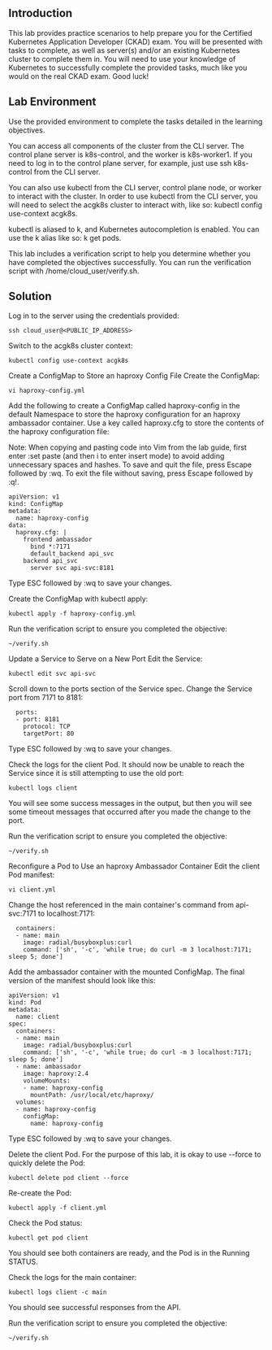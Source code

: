 ## Introduction
This lab provides practice scenarios to help prepare you for the Certified Kubernetes Application Developer (CKAD) exam. You will be presented with tasks to complete, as well as server(s) and/or an existing Kubernetes cluster to complete them in. You will need to use your knowledge of Kubernetes to successfully complete the provided tasks, much like you would on the real CKAD exam. Good luck!

## Lab Environment
Use the provided environment to complete the tasks detailed in the learning objectives.

You can access all components of the cluster from the CLI server. The control plane server is k8s-control, and the worker is k8s-worker1. If you need to log in to the control plane server, for example, just use ssh k8s-control from the CLI server.

You can also use kubectl from the CLI server, control plane node, or worker to interact with the cluster. In order to use kubectl from the CLI server, you will need to select the acgk8s cluster to interact with, like so: kubectl config use-context acgk8s.

kubectl is aliased to k, and Kubernetes autocompletion is enabled. You can use the k alias like so: k get pods.

This lab includes a verification script to help you determine whether you have completed the objectives successfully. You can run the verification script with /home/cloud_user/verify.sh.

## Solution
Log in to the server using the credentials provided:
```shell
ssh cloud_user@<PUBLIC_IP_ADDRESS>
```
Switch to the acgk8s cluster context:
```shell
kubectl config use-context acgk8s
```
Create a ConfigMap to Store an haproxy Config File
Create the ConfigMap:
```shell
vi haproxy-config.yml
```
Add the following to create a ConfigMap called haproxy-config in the default Namespace to store the haproxy configuration for an haproxy ambassador container. Use a key called haproxy.cfg to store the contents of the haproxy configuration file:

Note: When copying and pasting code into Vim from the lab guide, first enter :set paste (and then i to enter insert mode) to avoid adding unnecessary spaces and hashes. To save and quit the file, press Escape followed by :wq. To exit the file without saving, press Escape followed by :q!.
```shell
apiVersion: v1
kind: ConfigMap
metadata:
  name: haproxy-config
data:
  haproxy.cfg: |
    frontend ambassador
      bind *:7171
      default_backend api_svc
    backend api_svc
      server svc api-svc:8181
```
Type ESC followed by :wq to save your changes.

Create the ConfigMap with kubectl apply:
```shell
kubectl apply -f haproxy-config.yml
```
Run the verification script to ensure you completed the objective:
```shell
~/verify.sh
```
Update a Service to Serve on a New Port
Edit the Service:
```shell
kubectl edit svc api-svc
```
Scroll down to the ports section of the Service spec. Change the Service port from 7171 to 8181:

```shell
  ports:
  - port: 8181
    protocol: TCP
    targetPort: 80
```
Type ESC followed by :wq to save your changes.

Check the logs for the client Pod. It should now be unable to reach the Service since it is still attempting to use the old port:
```shell
kubectl logs client
```
You will see some success messages in the output, but then you will see some timeout messages that occurred after you made the change to the port.

Run the verification script to ensure you completed the objective:
```shell
~/verify.sh
```
Reconfigure a Pod to Use an haproxy Ambassador Container
Edit the client Pod manifest:
```shell
vi client.yml
```
Change the host referenced in the main container's command from api-svc:7171 to localhost:7171:
```shell
  containers:
  - name: main
    image: radial/busyboxplus:curl
    command: ['sh', '-c', 'while true; do curl -m 3 localhost:7171; sleep 5; done']
```
Add the ambassador container with the mounted ConfigMap. The final version of the manifest should look like this:
```shell
apiVersion: v1
kind: Pod
metadata:
  name: client
spec:
  containers:
  - name: main
    image: radial/busyboxplus:curl
    command: ['sh', '-c', 'while true; do curl -m 3 localhost:7171; sleep 5; done']
  - name: ambassador
    image: haproxy:2.4
    volumeMounts:
    - name: haproxy-config
      mountPath: /usr/local/etc/haproxy/
  volumes:
  - name: haproxy-config
    configMap:
      name: haproxy-config
```
Type ESC followed by :wq to save your changes.

Delete the client Pod. For the purpose of this lab, it is okay to use --force to quickly delete the Pod:
```shell
kubectl delete pod client --force
```
Re-create the Pod:
```shell
kubectl apply -f client.yml
```
Check the Pod status:
```shell
kubectl get pod client
```
You should see both containers are ready, and the Pod is in the Running STATUS.

Check the logs for the main container:
```shell
kubectl logs client -c main
```
You should see successful responses from the API.

Run the verification script to ensure you completed the objective:
```shell
~/verify.sh
```
